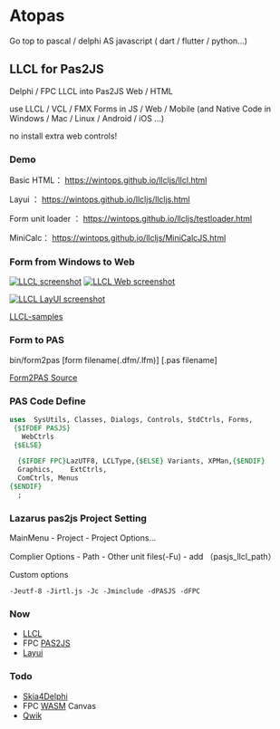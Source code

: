 # Atopas
Go top to pascal / delphi AS  javascript  ( dart / flutter / python...)

## LLCL for Pas2JS
Delphi / FPC LLCL into Pas2JS Web / HTML

use LLCL / VCL / FMX Forms in JS / Web / Mobile  (and Native Code in Windows / Mac / Linux / Android / iOS ...)


no install extra web controls!

### Demo

Basic HTML： https://wintops.github.io/llcljs/llcl.html  

Layui ： https://wintops.github.io/llcljs/llcljs.html

Form unit loader ： https://wintops.github.io/llcljs/testloader.html

MiniCalc： https://wintops.github.io/llcljs/MiniCalcJS.html



### Form  from Windows to Web 
[![LLCL screenshot](https://wintops.github.io/llcljs/image_llcl.png)](https://wintops.github.io/llcljs/image_llcl.png)  [![LLCL Web screenshot](https://wintops.github.io/llcljs/image_web.png)](https://wintops.github.io/llcljs/image_web.png)

[![LLCL LayUI screenshot](https://wintops.github.io/llcljs/image_layui.png)](https://wintops.github.io/llcljs/image_layui.png)

[LLCL-samples](https://github.com/FChrisF/LLCL-samples)


### Form to PAS
bin/form2pas [form filename(.dfm/.lfm)] [.pas filename]

[Form2PAS Source](https://github.com/wintops/DSDfmParser)

### PAS Code Define

```pascal
uses  SysUtils, Classes, Dialogs, Controls, StdCtrls, Forms,
 {$IFDEF PASJS}
   WebCtrls
 {$ELSE}

  {$IFDEF FPC}LazUTF8, LCLType,{$ELSE} Variants, XPMan,{$ENDIF}
  Graphics,    ExtCtrls,
  ComCtrls, Menus
{$ENDIF}
  ;
```

### Lazarus pas2js Project Setting

MainMenu - Project - Project Options...

Complier Options - Path - Other unit files(-Fu) - add （pasjs_llcl_path）

Custom options
```
-Jeutf-8 -Jirtl.js -Jc -Jminclude -dPASJS -dFPC 
```
### Now
- [LLCL](https://github.com/FChrisF/LLCL)
- FPC [PAS2JS](https://wiki.lazarus.freepascal.org/pas2js)
- [Layui](https://github.com/layui/layui)

### Todo
- [Skia4Delphi](https://github.com/skia4delphi/skia4delphi)
- FPC [WASM](https://wiki.lazarus.freepascal.org/WebAssembly) Canvas
- [Qwik](https://github.com/BuilderIO/qwik)

 









